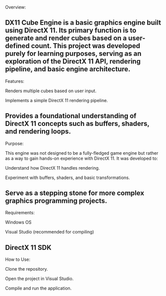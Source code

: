 Overview:

DX11 Cube Engine is a basic graphics engine built using DirectX 11. Its primary function is to generate and render cubes based on a user-defined count. This project was developed purely for learning purposes, serving as an exploration of the DirectX 11 API, rendering pipeline, and basic engine architecture.
--------------------------------------------
Features:

Renders multiple cubes based on user input.

Implements a simple DirectX 11 rendering pipeline.

Provides a foundational understanding of DirectX 11 concepts such as buffers, shaders, and rendering loops.
--------------------------------------------
Purpose:

This engine was not designed to be a fully-fledged game engine but rather as a way to gain hands-on experience with DirectX 11. It was developed to:

Understand how DirectX 11 handles rendering.

Experiment with buffers, shaders, and basic transformations.

Serve as a stepping stone for more complex graphics programming projects.
--------------------------------------------
Requirements:

Windows OS

Visual Studio (recommended for compiling)

DirectX 11 SDK
--------------------------------------------
How to Use:

Clone the repository.

Open the project in Visual Studio.

Compile and run the application.
